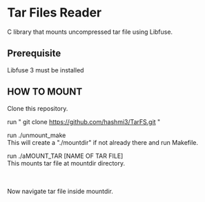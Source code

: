 # Tar Files Reader
 C library  that mounts uncompressed tar file using Libfuse.

## Prerequisite
Libfuse 3 must be installed 

## HOW TO MOUNT
Clone this repository.

run " git clone https://github.com/hashmi3/TarFS.git "

run ./unmount_make <br/> 
This will create a "./mountdir" if not already there and run  Makefile.

run ./aMOUNT_TAR [NAME OF TAR FILE]  <br/>
This mounts tar file at mountdir directory.

<br/><br/>
Now navigate tar file inside mountdir.

